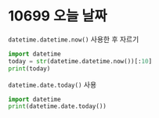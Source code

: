 # 10699 오늘 날짜



`datetime.datetime.now()` 사용한 후 자르기

```python
import datetime
today = str(datetime.datetime.now())[:10]
print(today)
```



`datetime.date.today()` 사용

```python
import datetime
print(datetime.date.today())
```

